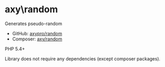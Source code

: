 # axy\random

Generates pseudo-random

* GitHub: [axypro/random](https://github.com/axypro/random)
* Composer: [axy/random](https://packagist.org/packages/axy/random)

PHP 5.4+

Library does not require any dependencies (except composer packages).
